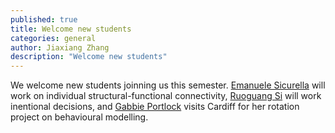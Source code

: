 ```yaml
---
published: true
title: Welcome new students
categories: general
author: Jiaxiang Zhang
description: "Welcome new students"
---
```


We welcome new students joinning us this semester. [Emanuele Sicurella](/people/emanuele_sicurella) will work on individual structural-functional connectivity, [Ruoguang Si](/people/ruoguang_si) will work inentional decisions, and [Gabbie Portlock](/people/gabbie_portlock) visits Cardiff for her rotation project on behavioural modelling.